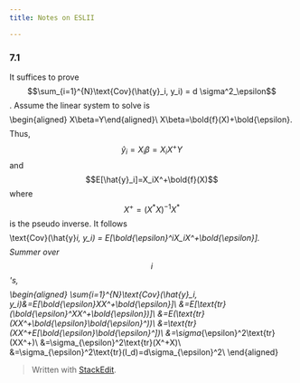 ```yaml
---
title: Notes on ESLII

---
```


### 7.1

It suffices to prove $$\sum_{i=1}^{N}\text{Cov}(\hat{y}_i, y_i) = d \sigma^2_\epsilon$$. Assume the linear system to solve is 
$$$$
\begin{aligned}
X\beta=Y\end{aligned}\\
X\beta=\bold{f}(X)+\bold{\epsilon}.
$$$$
Thus, $$\hat{y}_i = X_i\beta=X_iX^+Y$$ and $$E[\hat{y}_i]=X_iX^+\bold{f}(X)$$ where $$X^+ = (X^*X)^{-1}X^*$$ is the pseudo inverse. It follows
$$$$\text{Cov}(\hat{y}_i, y_i) = E[\bold{\epsilon}^*_iX_iX^+\bold{\epsilon}].$$$$
Summer over $$i$$'s,
$$$$
\begin{aligned}
\sum_{i=1}^{N}\text{Cov}(\hat{y}_i, y_i)&=E[\bold{\epsilon}XX^+\bold{\epsilon}]\\
&=E[\text{tr}(\bold{\epsilon}^*XX^+\bold{\epsilon})]\\
&=E(\text{tr}(XX^+\bold{\epsilon}\bold{\epsilon}^*))\\
&=\text{tr}(XX^+E[\bold{\epsilon}\bold{\epsilon}^*])\\
&=\sigma_{\epsilon}^2\text{tr}(XX^+)\\
&=\sigma_{\epsilon}^2\text{tr}(X^+X)\\
&=\sigma_{\epsilon}^2\text{tr}(I_d)=d\sigma_{\epsilon}^2\\
\end{aligned}
$$$$


> Written with [StackEdit](https://stackedit.io/).

